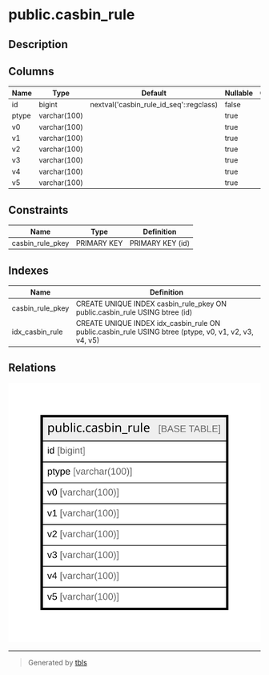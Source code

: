 # public.casbin_rule

## Description

## Columns

| Name | Type | Default | Nullable | Children | Parents | Comment |
| ---- | ---- | ------- | -------- | -------- | ------- | ------- |
| id | bigint | nextval('casbin_rule_id_seq'::regclass) | false |  |  |  |
| ptype | varchar(100) |  | true |  |  |  |
| v0 | varchar(100) |  | true |  |  |  |
| v1 | varchar(100) |  | true |  |  |  |
| v2 | varchar(100) |  | true |  |  |  |
| v3 | varchar(100) |  | true |  |  |  |
| v4 | varchar(100) |  | true |  |  |  |
| v5 | varchar(100) |  | true |  |  |  |

## Constraints

| Name | Type | Definition |
| ---- | ---- | ---------- |
| casbin_rule_pkey | PRIMARY KEY | PRIMARY KEY (id) |

## Indexes

| Name | Definition |
| ---- | ---------- |
| casbin_rule_pkey | CREATE UNIQUE INDEX casbin_rule_pkey ON public.casbin_rule USING btree (id) |
| idx_casbin_rule | CREATE UNIQUE INDEX idx_casbin_rule ON public.casbin_rule USING btree (ptype, v0, v1, v2, v3, v4, v5) |

## Relations

![er](public.casbin_rule.svg)

---

> Generated by [tbls](https://github.com/k1LoW/tbls)
